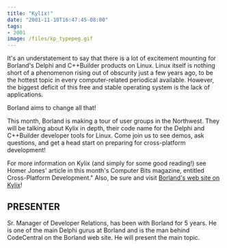 ```yaml
---
title: "Kylix!"
date: "2001-11-10T16:47:45-08:00"
tags:
- 2001
image: /files/kp_typepeg.gif
---
```


It's an understatement to say that there is a lot of excitement mounting for Borland's Delphi and C++Builder products on Linux.  Linux itself is nothing short of a phenomenon rising out of obscurity just a few years ago, to be the hottest topic in every computer-related periodical available. However, the biggest deficit of this free and stable operating system is the lack of applications.

Borland aims to change all that!

This month, Borland is making a tour of user groups in the Northwest.  They will be talking about Kylix in depth, their code name for the Delphi and C++Builder developer tools for Linux.  Come join us to see demos, ask questions, and get a head start on preparing for cross-platform development!

For more information on Kylix (and simply for some good reading!) see Homer Jones' article in this month's Computer Bits magazine, entitled Cross-Platform Development."  Also, be sure and visit [Borland's web site on Kylix](http://www.borland.com/kylix)!

## PRESENTER ##

Sr. Manager of Developer Relations, has been with Borland for 5 years. He is one of the main Delphi gurus at Borland and is the man behind CodeCentral on the Borland web site. He will present the main topic.
